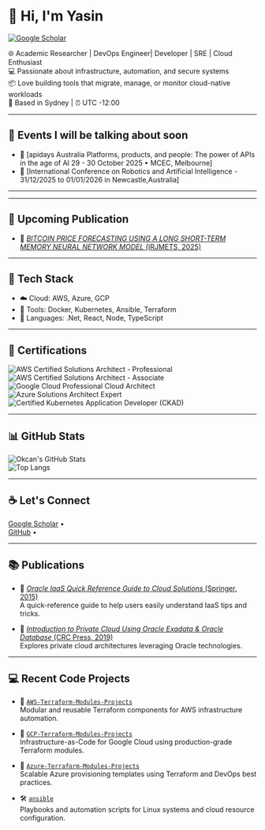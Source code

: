 # 👋 Hi, I'm Yasin 

[![Google Scholar](https://img.shields.io/badge/Google%20Scholar-Profile-blue?logo=google-scholar&logoColor=white)](https://scholar.google.com.tr/citations?user=fSFmXc8AAAAJ&hl=en)

🌐 Academic Researcher | DevOps Engineer| Developer | SRE | Cloud Enthusiast  
💻 Passionate about infrastructure, automation, and secure systems  
📦 Love building tools that migrate, manage, or monitor cloud-native workloads  
📍 Based in Sydney | ⏰ UTC -12:00

---
## 🔧 Events I will be talking about soon

- 📘 [apidays Australia Platforms, products, and people: The power of APIs in the age of AI 29 - 30 October 2025 • MCEC, Melbourne]
- 📘 [International Conference on Robotics and Artificial Intelligence - 31/12/2025 to 01/01/2026 in Newcastle,Australia]

---

---
## 🔧 Upcoming Publication

- 📘 [*BITCOIN PRICE FORECASTING USING A LONG SHORT-TERM MEMORY NEURAL NETWORK MODEL* (IRJMETS, 2025)](https://www.irjmets.com/upload_newfiles/irjmets70700045771/paper_file/irjmets70700045771.pdf)  

---

## 🔧 Tech Stack

- ☁️ Cloud: AWS, Azure, GCP  
- 🧰 Tools: Docker, Kubernetes, Ansible, Terraform  
- 💾 Languages: .Net, React, Node, TypeScript  


---

## 🏅 Certifications

<img src="https://img.shields.io/badge/AWS%20Certified-Solutions%20Architect%20Professional-brightgreen?logo=amazonaws&logoColor=white" alt="AWS Certified Solutions Architect - Professional" />
<br>
<img src="https://img.shields.io/badge/AWS%20Certified-Solutions%20Architect%20Associate-orange?logo=amazonaws&logoColor=white" alt="AWS Certified Solutions Architect - Associate" />
<br>
<img src="https://img.shields.io/badge/Google%20Cloud-Professional%20Cloud%20Architect-blue?logo=googlecloud&logoColor=white" alt="Google Cloud Professional Cloud Architect" />
<br>
<img src="https://img.shields.io/badge/Microsoft%20Azure-Solutions%20Architect%20Expert-0078D4?logo=microsoftazure&logoColor=white" alt="Azure Solutions Architect Expert" />
<br>
<img src="https://img.shields.io/badge/Linux%20Foundation-CKAD%20Certified%20Developer-326CE5?logo=linuxfoundation&logoColor=white" alt="Certified Kubernetes Application Developer (CKAD)" />

---

## 📊 GitHub Stats

![Okcan's GitHub Stats](https://github-readme-stats.vercel.app/api?username=okcan&show_icons=true&theme=default)  
![Top Langs](https://github-readme-stats.vercel.app/api/top-langs/?username=okcan&layout=compact)

---

## ☕ Let's Connect

[Google Scholar](https://scholar.google.com.tr/citations?user=fSFmXc8AAAAJ&hl=en) •  
[GitHub](https://github.com/okcan) •  


---

## 📚 Publications

- 📘 [*Oracle IaaS Quick Reference Guide to Cloud Solutions* (Springer, 2015)](https://link.springer.com/book/10.1007/978-1-4842-2832-6)  
  A quick-reference guide to help users easily understand IaaS tips and tricks.

- 📘 [*Introduction to Private Cloud Using Oracle Exadata & Oracle Database* (CRC Press, 2019)](https://www.taylorfrancis.com/books/mono/10.1201/9780429020902/introduction-private-cloud-using-oracle-exadata-oracle-database-okcan-yasin-saygili)  
  Explores private cloud architectures leveraging Oracle technologies.

---

## 💻 Recent Code Projects

- 🔧 [`AWS-Terraform-Modules-Projects`](https://github.com/okcan/AWS-Terraform-Modules-Projects)  
  Modular and reusable Terraform components for AWS infrastructure automation.

- 🔧 [`GCP-Terraform-Modules-Projects`](https://github.com/okcan/GCP-Terraform-Modules-Projects)  
  Infrastructure-as-Code for Google Cloud using production-grade Terraform modules.

- 🔧 [`Azure-Terraform-Modules-Projects`](https://github.com/okcan/Azure-Terraform-Modules-Projects)  
  Scalable Azure provisioning templates using Terraform and DevOps best practices.

- 🛠️ [`ansible`](https://github.com/okcan/ansible)  
  Playbooks and automation scripts for Linux systems and cloud resource configuration.
